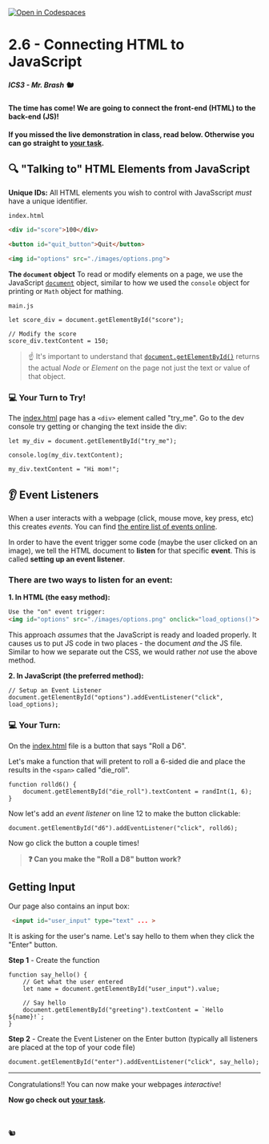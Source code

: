 [![Open in Codespaces](https://classroom.github.com/assets/launch-codespace-2972f46106e565e64193e422d61a12cf1da4916b45550586e14ef0a7c637dd04.svg)](https://classroom.github.com/open-in-codespaces?assignment_repo_id=16657808)
# 2.6 - Connecting HTML to JavaScript

##### ICS3 - Mr. Brash 🐿️

#### The time has come! We are going to connect the front-end (HTML) to the back-end (JS)!

**If you missed the live demonstration in class, read below. Otherwise you can go straight to [your task](./YOUR_TASK.md).**

## 🔍 "Talking to" HTML Elements from JavaScript

**Unique IDs:** All HTML elements you wish to control with JavaSscript _must_ have a unique identifier.

```HTML
index.html

<div id="score">100</div>

<button id="quit_button">Quit</button>

<img id="options" src="./images/options.png">
```

**The `document` object** To read or modify elements on a page, we use the JavaScript [`document`](https://www.w3schools.com/js/js_htmldom_document.asp) object, similar to how we used the `console` object for printing or `Math` object for mathing.

```JS
main.js

let score_div = document.getElementById("score");

// Modify the score
score_div.textContent = 150;
```

> ☝ It's important to understand that [`document.getElementById()`](https://www.w3schools.com/jsref/met_document_getelementbyid.asp) returns the actual _Node_ or _Element_ on the page not just the text or value of that object.


### 💻 Your Turn to Try!

The [index.html](./index.html) page has a `<div>` element called "try_me". Go to the dev console try getting or changing the text inside the div:
```JS
let my_div = document.getElementById("try_me");

console.log(my_div.textContent);

my_div.textContent = "Hi mom!";
```


## 👂 Event Listeners

When a user interacts with a webpage (click, mouse move, key press, etc) this creates _events_. You can find [the entire list of events online](https://www.w3schools.com/jsref/dom_obj_event.asp).

In order to have the event trigger some code (maybe the user clicked on an image), we tell the HTML document to **listen** for that specific **event**. This is called **setting up an event listener**.

### There are two ways to listen for an event:

**1. In HTML (the easy method):**
```HTML
Use the "on" event trigger:
<img id="options" src="./images/options.png" onclick="load_options()">
```

This approach _assumes_ that the JavaScript is ready and loaded properly. It causes us to put JS code in two places - the document _and_ the JS file. Similar to how we separate out the CSS, we would rather _not_ use the above method.

**2. In JavaScript (the preferred method):**
```JS
// Setup an Event Listener
document.getElementById("options").addEventListener("click", load_options);
```
### 💻 Your Turn:

On the [index.html](./index.html) file is a button that says "Roll a D6". 

Let's make a function that will pretent to roll a 6-sided die and place the results in the `<span>` called "die_roll".
```JS
function rolld6() {
    document.getElementById("die_roll").textContent = randInt(1, 6);
}
```

Now let's add an _event listener_ on line 12 to make the button clickable:
```JS
document.getElementById("d6").addEventListener("click", rolld6);
```

Now go click the button a couple times!


> **❓ Can you make the "Roll a D8" button work?**

## Getting Input

Our page also contains an input box:
```HTML
 <input id="user_input" type="text" ... >
```

It is asking for the user's name. Let's say hello to them when they click the "Enter" button.

**Step 1** - Create the function
```JS
function say_hello() {
    // Get what the user entered
    let name = document.getElementById("user_input").value;

    // Say hello
    document.getElementById("greeting").textContent = `Hello ${name}!`;
}
```

**Step 2** - Create the Event Listener on the Enter button (typically all listeners are placed at the top of your code file)
```JS
document.getElementById("enter").addEventListener("click", say_hello);
```

---

Congratulations!! You can now make your webpages _interactive_!

**Now go check out [your task](./YOUR_TASK.md).**


<br>
<br>
🐿️

